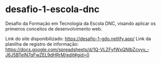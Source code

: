 # desafio-1-escola-dnc
Desafio da Formação em Tecnologia da Escola DNC, visando aplicar os primeiros conceitos de desenvolvimento web.

Link do site disponibilizado: https://desafio-1-gdo.netlify.app/
Link da planilha de registro de informação: https://docs.google.com/spreadsheets/d/1Q-VLZFyfWxQNlbZcvyy_-J6J5BTelN7qFwZEL9dHRrM/edit#gid=0
